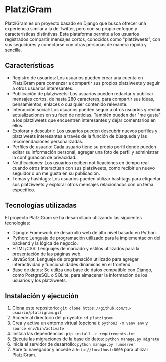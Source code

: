 # PlatziGram

PlatziGram es un proyecto basado en Django que busca ofrecer una experiencia similar a la de Twitter, pero con su propio enfoque y características distintivas. Esta plataforma permite a los usuarios registrados compartir mensajes cortos, conocidos como "platziweets", con sus seguidores y conectarse con otras personas de manera rápida y sencilla.

## Características

- Registro de usuarios: Los usuarios pueden crear una cuenta en PlatziGram para comenzar a compartir sus propios platziweets y seguir a otros usuarios interesantes.
- Publicación de platziweets: Los usuarios pueden redactar y publicar mensajes cortos, de hasta 280 caracteres, para compartir sus ideas, pensamientos, enlaces o cualquier contenido relevante.
- Interacción social: Los usuarios pueden seguir a otros usuarios y recibir actualizaciones en su feed de noticias. También pueden dar "me gusta" a los platziweets que encuentren interesantes y dejar comentarios en ellos.
- Explorar y descubrir: Los usuarios pueden descubrir nuevos perfiles y platziweets interesantes a través de la función de búsqueda y las recomendaciones personalizadas.
- Perfiles de usuario: Cada usuario tiene su propio perfil donde pueden editar su información personal, agregar una foto de perfil y administrar la configuración de privacidad.
- Notificaciones: Los usuarios reciben notificaciones en tiempo real cuando otros interactúan con sus platziweets, como recibir un nuevo seguidor o un me gusta en su publicación.
- Temas y hashtags: Los usuarios pueden utilizar hashtags para etiquetar sus platziweets y explorar otros mensajes relacionados con un tema específico.

## Tecnologías utilizadas

El proyecto PlatziGram se ha desarrollado utilizando las siguientes tecnologías:

- Django: Framework de desarrollo web de alto nivel basado en Python.
- Python: Lenguaje de programación utilizado para la implementación del backend y la lógica de negocio.
- HTML/CSS: Lenguajes de marcado y estilos utilizados para la presentación de las páginas web.
- JavaScript: Lenguaje de programación utilizado para agregar interactividad y funcionalidades dinámicas en el frontend.
- Base de datos: Se utiliza una base de datos compatible con Django, como PostgreSQL o SQLite, para almacenar la información de los usuarios y los platziweets.

## Instalación y ejecución

1. Clona este repositorio: `git clone https://github.com/tu-usuario/platzigram.git`
2. Accede al directorio del proyecto: `cd platzigram`
3. Crea y activa un entorno virtual (opcional): `python3 -m venv env` y `source env/bin/activate`
4. Instala las dependencias: `pip install -r requirements.txt`
5. Ejecuta las migraciones de la base de datos: `python manage.py migrate`
6. Inicia el servidor de desarrollo: `python manage.py runserver`
7. Abre tu navegador y accede a `http://localhost:8000` para utilizar PlatziGram.


